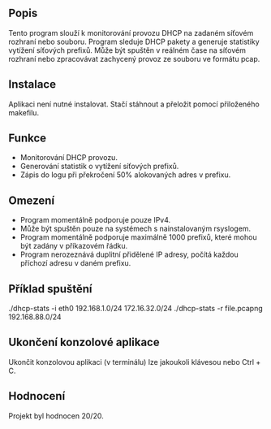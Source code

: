 ## Popis

Tento program slouží k monitorování provozu DHCP na zadaném síťovém rozhraní nebo souboru. 
Program sleduje DHCP pakety a generuje statistiky vytížení síťových prefixů. 
Může být spuštěn v reálném čase na síťovém rozhraní nebo zpracovávat zachycený provoz ze souboru ve formátu pcap.

## Instalace

Aplikaci není nutné instalovat. Stačí stáhnout a přeložit pomocí přiloženého makefilu.

## Funkce

- Monitorování DHCP provozu.
- Generování statistik o vytížení síťových prefixů.
- Zápis do logu při překročení 50% alokovaných adres v prefixu.

## Omezení

- Program momentálně podporuje pouze IPv4.
- Může být spuštěn pouze na systémech s nainstalovaným rsyslogem.
- Program momentálně podporuje maximálně 1000 prefixů, které mohou být zadány v příkazovém řádku.
- Program nerozeznává duplitní přidělené IP adresy, počítá každou příchozí adresu v daném prefixu.

## Příklad spuštění

./dhcp-stats -i eth0 192.168.1.0/24 172.16.32.0/24
./dhcp-stats -r file.pcapng 192.168.88.0/24

## Ukončení konzolové aplikace

Ukončit konzolovou aplikaci (v terminálu) lze jakoukoli klávesou nebo Ctrl + C.

## Hodnocení

Projekt byl hodnocen 20/20.

